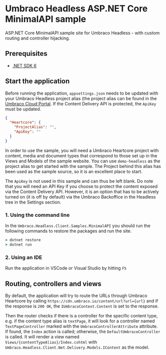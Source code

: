 # Umbraco Headless ASP.NET Core MinimalAPI sample

ASP.NET Core MinimalAPI sample site for Umbraco Headless - with custom routing and controller hijacking.

## Prerequisites

- [.NET SDK 6](https://dotnet.microsoft.com/en-us/download/dotnet/6.0)

## Start the application

Before running the application,  `appsettings.json` needs to be updated with your Umbraco Headless project alias (the project alias can be found in the [Umbraco Cloud Portal](https://www.s1.umbraco.io). If the Content Delivery API is protected, the `ApiKey` must be updated.

```json
{
  "Heartcore": {
    "ProjectAlias": "",
    "ApiKey": ""
  }
}
```

In order to use the sample, you will need a Umbraco Heartcore project with content, media and document types that correspond to those set up in the Views and Models of the sample website. You can use `demo-headless` as the project alias to get started with the sample. The Project behind this alias has been used as the sample source, so it is an excellent place to start.

The `ApiKey` is not used in this sample and can thus be left blank. Do note that you will need an API Key if you choose to protect the content exposed via the Content Delivery API. However, it is an option that has to be actively turned on (it is off by default) via the Umbraco Backoffice in the Headless tree in the Settings section.

### 1. Using the command line

In the `Umbraco.Headless.Client.Samples.MinimalAPI` you should run the following commands to restore the packages and run the site.

```bat
> dotnet restore
> dotnet run
```

### 2. Using an IDE

Run the application in VSCode or Visual Studio by hitting `F5`

## Routing, controllers and views

By default, the application will try to route the URLs through Umbraco Heartcore by calling `https://cdn.umbraco.io/content/url?url={url}` and if the response is `200 OK`, the `IUmbracoContext.Content` is set to the response.

Then the router checks if there is a controller for the specific content type, e.g. if the content type alias is `textPage`, it will look for a controller named `TextPageController` marked with the `UmbracoControllerAttribute` attribute. If found, the `Index` action is called; otherwise, the `DefaultUmbracoController` is called. It will render a view named `Views/{contentTypeAlias}/Index.cshtml` with `Umbraco.Headless.Client.Net.Delivery.Models.IContent` as the model.
